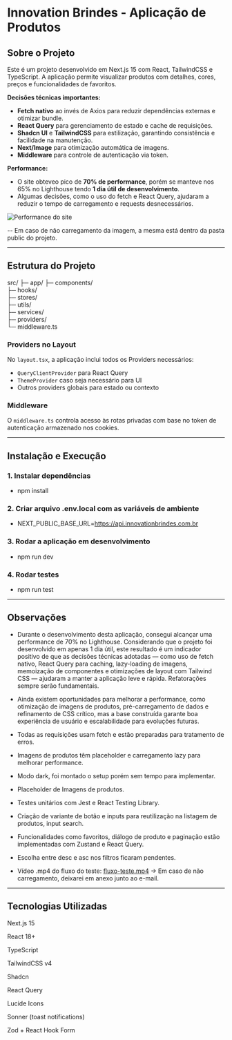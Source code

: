 # Innovation Brindes - Aplicação de Produtos

## Sobre o Projeto

Este é um projeto desenvolvido em Next.js 15 com React, TailwindCSS e TypeScript. A aplicação permite visualizar produtos com detalhes, cores, preços e funcionalidades de favoritos. 

**Decisões técnicas importantes:**
- **Fetch nativo** ao invés de Axios para reduzir dependências externas e otimizar bundle.
- **React Query** para gerenciamento de estado e cache de requisições.
- **Shadcn UI** e **TailwindCSS** para estilização, garantindo consistência e facilidade na manutenção.
- **Next/Image** para otimização automática de imagens.
- **Middleware** para controle de autenticação via token.

**Performance:**  
- O site obteveo pico de **70% de performance**, porém se manteve nos 65% no Lighthouse tendo **1 dia útil de desenvolvimento**.
- Algumas decisões, como o uso do fetch e React Query, ajudaram a reduzir o tempo de carregamento e requests desnecessários.

![Performance do site](/performance.png)

-- Em caso de não carregamento da imagem, a mesma está dentro da pasta public do projeto.

---

## Estrutura do Projeto

src/
├─ app/
├─ components/      
├─ hooks/           
├─ stores/          
├─ utils/           
├─ services/        
├─ providers/       
└─ middleware.ts    


### Providers no Layout

No `layout.tsx`, a aplicação inclui todos os Providers necessários:

- `QueryClientProvider` para React Query
- `ThemeProvider` caso seja necessário para UI
- Outros providers globais para estado ou contexto

### Middleware

O `middleware.ts` controla acesso às rotas privadas com base no token de autenticação armazenado nos cookies.  

---

## Instalação e Execução

### 1. Instalar dependências
- npm install

### 2. Criar arquivo .env.local com as variáveis de ambiente
- NEXT_PUBLIC_BASE_URL=https://api.innovationbrindes.com.br

### 3. Rodar a aplicação em desenvolvimento
- npm run dev

### 4. Rodar testes
- npm run test

---

## Observações

- Durante o desenvolvimento desta aplicação, consegui alcançar uma performance de 70% no Lighthouse. Considerando que o projeto foi desenvolvido em apenas 1 dia útil, este resultado é um indicador positivo de que as decisões técnicas adotadas — como uso de fetch nativo, React Query para caching, lazy-loading de imagens, memoização de componentes e otimizações de layout com Tailwind CSS — ajudaram a manter a aplicação leve e rápida. Refatorações sempre serão fundamentais.

- Ainda existem oportunidades para melhorar a performance, como otimização de imagens de produtos, pré-carregamento de dados e refinamento de CSS crítico, mas a base construída garante boa experiência de usuário e escalabilidade para evoluções futuras.

- Todas as requisições usam fetch e estão preparadas para tratamento de erros.

- Imagens de produtos têm placeholder e carregamento lazy para melhorar performance.

- Modo dark, foi montado o setup porém sem tempo para implementar.

- Placeholder de Imagens de produtos.

- Testes unitários com Jest e React Testing Library.

- Criação de variante de botão e inputs para reutilização na listagem de produtos, input search.

- Funcionalidades como favoritos, diálogo de produto e paginação estão implementadas com Zustand e React Query.

- Escolha entre desc e asc nos filtros ficaram pendentes.

- Vídeo .mp4 do fluxo do teste: [fluxo-teste.mp4](./fluxo-teste.mp4) -> Em caso de não carregamento, deixarei em anexo junto ao e-mail.

---

## Tecnologias Utilizadas

Next.js 15

React 18+

TypeScript

TailwindCSS v4

Shadcn

React Query

Lucide Icons

Sonner (toast notifications)

Zod + React Hook Form